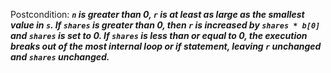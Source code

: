 Postcondition: ***`n` is greater than 0, `r` is at least as large as the smallest value in `s`. If `shares` is greater than 0, then `r` is increased by `shares * b[0]` and `shares` is set to 0. If `shares` is less than or equal to 0, the execution breaks out of the most internal loop or if statement, leaving `r` unchanged and `shares` unchanged.***